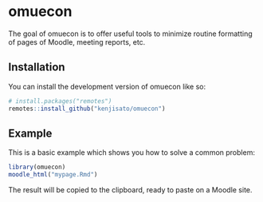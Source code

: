 
<!-- README.md is generated from README.Rmd. Please edit that file -->

# omuecon

<!-- badges: start -->
<!-- badges: end -->

The goal of omuecon is to offer useful tools to minimize routine
formatting of pages of Moodle, meeting reports, etc.

## Installation

You can install the development version of omuecon like so:

``` r
# install.packages("remotes")
remotes::install_github("kenjisato/omuecon")
```

## Example

This is a basic example which shows you how to solve a common problem:

``` r
library(omuecon)
moodle_html("mypage.Rmd")
```

The result will be copied to the clipboard, ready to paste on a Moodle
site.
